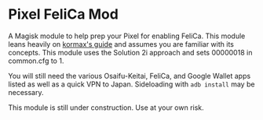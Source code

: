 # Pixel FeliCa Mod
A Magisk module to help prep your Pixel for enabling FeliCa. This module leans heavily on [kormax's guide](https://github.com/kormax/osaifu-keitai-google-pixel) and assumes you are familiar with its concepts. This module uses the Solution 2i approach and sets 00000018 in common.cfg to 1.

You will still need the various Osaifu-Keitai, FeliCa, and Google Wallet apps listed as well as a quick VPN to Japan. Sideloading with `adb install` may be necessary.

This module is still under construction. Use at your own risk.
